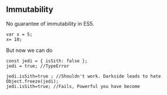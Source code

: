 ## Immutability

No guarantee of immutability in ES5.
```
var x = 5; 
x= 10;
```
But now we can do

```
const jedi = { isSith: false };
jedi = true; //TypeError 

jedi.isSith=true ; //Shouldn't work. Darkside leads to hate
Object.freeze(jedi);
jedi.isSith=true; //Fails, Powerful you have become
 
```
